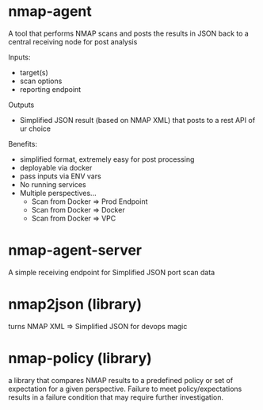 # nmap-agent

A tool that performs NMAP scans and posts the results in JSON back to a central receiving node for post analysis

Inputs:
  - target(s)
  - scan options
  - reporting endpoint

Outputs
  - Simplified JSON result (based on NMAP XML) that posts to a rest API of ur choice

Benefits:
  - simplified format, extremely easy for post processing
  - deployable via docker
  - pass inputs via ENV vars
  - No running services
  - Multiple perspectives...
      * Scan from Docker => Prod Endpoint
      * Scan from Docker => Docker
      * Scan from Docker => VPC
      
# nmap-agent-server

A simple receiving endpoint for Simplified JSON port scan data

# nmap2json (library)

turns NMAP XML => Simplified JSON for devops magic

# nmap-policy (library)

a library that compares NMAP results to a predefined policy or set of expectation for a given perspective.  Failure to meet policy/expectations results in a failure condition that may require further investigation.
